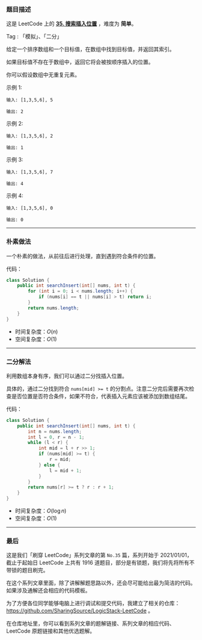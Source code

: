 ### 题目描述

这是 LeetCode 上的 **[35. 搜索插入位置](https://leetcode-cn.com/problems/search-insert-position/solution/shua-chuan-lc-jian-dan-mo-ni-ti-by-ac_oi-7d5t/)** ，难度为 **简单**。

Tag : 「模拟」、「二分」




给定一个排序数组和一个目标值，在数组中找到目标值，并返回其索引。

如果目标值不存在于数组中，返回它将会被按顺序插入的位置。

你可以假设数组中无重复元素。

示例 1:
```
输入: [1,3,5,6], 5

输出: 2
```
示例 2:
```
输入: [1,3,5,6], 2

输出: 1
```
示例 3:
```
输入: [1,3,5,6], 7

输出: 4
```
示例 4:
```
输入: [1,3,5,6], 0

输出: 0
```

---

### 朴素做法

一个朴素的做法，从前往后进行处理，直到遇到符合条件的位置。

代码：
```Java 
class Solution {
    public int searchInsert(int[] nums, int t) {
        for (int i = 0; i < nums.length; i++) {
            if (nums[i] == t || nums[i] > t) return i;
        }
        return nums.length;
    }
}
```
* 时间复杂度：$O(n)$
* 空间复杂度：$O(1)$

---

### 二分解法

利用数组本身有序，我们可以通过二分找插入位置。

具体的，通过二分找到符合 `nums[mid] >= t` 的分割点。注意二分完后需要再次检查是否位置是否符合条件，如果不符合，代表插入元素应该被添加到数组结尾。

代码：
```Java []
class Solution {
    public int searchInsert(int[] nums, int t) {
        int n = nums.length;
        int l = 0, r = n - 1;
        while (l < r) {
            int mid = l + r >> 1;
            if (nums[mid] >= t) {
                r = mid;
            } else {
                l = mid + 1;
            }
        }
        return nums[r] >= t ? r : r + 1;
    }
}
```
* 时间复杂度：$O(\log{n})$
* 空间复杂度：$O(1)$


---

### 最后

这是我们「刷穿 LeetCode」系列文章的第 `No.35` 篇，系列开始于 2021/01/01，截止于起始日 LeetCode 上共有 1916 道题目，部分是有锁题，我们将先将所有不带锁的题目刷完。

在这个系列文章里面，除了讲解解题思路以外，还会尽可能给出最为简洁的代码。如果涉及通解还会相应的代码模板。

为了方便各位同学能够电脑上进行调试和提交代码，我建立了相关的仓库：https://github.com/SharingSource/LogicStack-LeetCode 。

在仓库地址里，你可以看到系列文章的题解链接、系列文章的相应代码、LeetCode 原题链接和其他优选题解。

